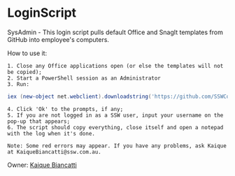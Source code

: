 # LoginScript
SysAdmin - This login script pulls default Office and SnagIt templates from GitHub into employee's computers.

How to use it:

	1. Close any Office applications open (or else the templates will not be copied);
	2. Start a PowerShell session as an Administrator
	3. Run:
```powershell
iex (new-object net.webclient).downloadstring('https://github.com/SSWConsulting/LoginScript/raw/master/Script/SSWLoginScript.ps1')
```
	4. Click 'Ok' to the prompts, if any;
	5. If you are not logged in as a SSW user, input your username on the pop-up that appears;
	6. The script should copy everything, close itself and open a notepad with the log when it's done.
	
	Note: Some red errors may appear. If you have any problems, ask Kaique at KaiqueBiancatti@ssw.com.au.

Owner: [Kaique Biancatti](https://www.ssw.com.au/people/kaique-biancatti)
